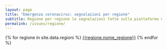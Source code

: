 ```yaml
---
layout: page
title: "Emergenza coronavirus: segnalazioni per regione"
subtitle: Regione per regione le segnalazioni fatte sulla piattaforma Covid19Italia.Help
permalink: /issues/regione/
---
```



<div class="row">
<div class="text-center">
{% for regione in site.data.regioni %}
  <span class="col-xs-12 col-sm-6">
	  <a href="/issues/regione/{{regione.nome_regione | replace: "'", "" | slugify}}/" class="btn btn-success btn-lg col-xs-12 mb-15" role="button">{{regione.nome_regione}}</a>
	</span>
{% endfor %}
</div>
</div>

